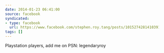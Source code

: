 ```yaml
---
date: 2014-01-23 06:41:00
source: facebook
syndicated:
- type: facebook
  url: https://www.facebook.com/stephen.roy.tang/posts/10152742814103912
tags: []
---
```


Playstation players, add me on PSN: legendaryroy